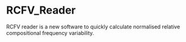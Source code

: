 # RCFV_Reader
RCFV reader is a new software to quickly calculate normalised relative compositional frequency variability.
